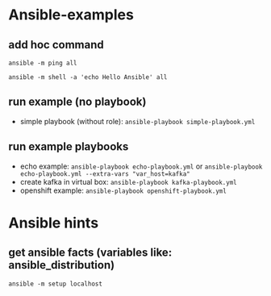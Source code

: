 # Ansible-examples

## add hoc command
`ansible -m ping all`

`ansible -m shell -a 'echo Hello Ansible' all`

## run example (no playbook)
- simple playbook (without role): `ansible-playbook simple-playbook.yml`

## run example playbooks
- echo example: `ansible-playbook echo-playbook.yml` or `ansible-playbook echo-playbook.yml --extra-vars "var_host=kafka"`
- create kafka in virtual box: `ansible-playbook kafka-playbook.yml`
- openshift example: `ansible-playbook openshift-playbook.yml`

# Ansible hints

## get ansible facts (variables like: ansible_distribution)
`ansible -m setup localhost`